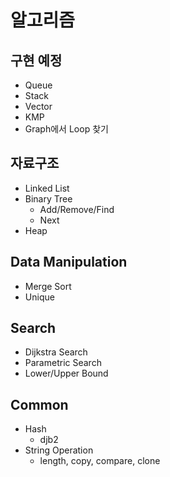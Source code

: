 # 알고리즘

## 구현 예정
- Queue
- Stack
- Vector
- KMP
- Graph에서 Loop 찾기

## 자료구조
- Linked List
- Binary Tree
  - Add/Remove/Find
  - Next
- Heap
  

## Data Manipulation
- Merge Sort
- Unique

## Search
- Dijkstra Search
- Parametric Search
- Lower/Upper Bound

## Common
- Hash
  - djb2
- String Operation
  - length, copy, compare, clone
